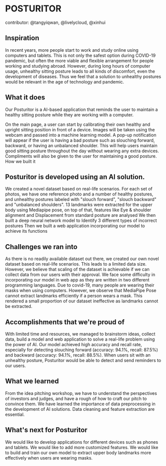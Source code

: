 # POSTURITOR
contributor: @tangyiqwan, @livelycloud, @xinhui

## Inspiration
In recent years, more people start to work and study online using computers and tablets. This is not only the safest option during COVID-19 pandemic, but often the more viable and flexible arrangement for people working and studying abroad. However, during long hours of computer usage, unhealthy sitting posture leads to all kinds of discomfort, even the development of diseases. Thus we feel that a solution to unhealthy postures would be relevant in the age of technology and pandemic.

## What it does
Our Posturitor is a AI-based application that reminds the user to maintain a healthy sitting posture while they are working with a computer.

On the main page, a user can start by calibrating their own healthy and upright sitting position in front of a device.
Images will be taken using the webcam and passed into a machine learning model. A pop-up notification will appear if the user is having a bad posture such as slouching forward, backward, or having an unbalanced shoulder. This will help users maintain good sitting posture throughout the day without wearing any extra devices.
Compliments will also be given to the user for maintaining a good posture.
How we built it

## Posturitor is developed using an AI solution.
We created a novel dataset based on real-life scenarios. For each set of photos, we have one reference photo and a number of healthy postures, and unhealthy postures labeled with "slouch forward", "slouch backward" and "unbalanced shoulders".
13 landmarks were extracted for the upper body using Mediapipe pose, on top of that, features like Eye & shoulder alignment and Displacement from standard posture are analysed
We then built a deep neural network model to Identify 3 different types of incorrect postures
Then we built a web application incorporating our model to achieve its functions

## Challenges we ran into
As there is no readily available dataset out there, we created our own novel dataset based on real-life scenarios. This leads to a limited data size. However, we believe that scaling of the dataset is achievable if we can collect data from our users with their approval.
We face some difficulty in incorporating our model in web app as they are written in two different programming languages.
Due to covid-19, many people are wearing their masks when using computers. However, we observe that MediaPipe Pose cannot extract landmarks efficiently if a person wears a mask. This rendered a small proportion of our dataset ineffective as landmarks cannot be extracted.

## Accomplishments that we're proud of
With limited time and resources, we managed to brainstorm ideas, collect data, build a model and web application to solve a real-life problem using the power of AI.
Our model achieved high accuracy and recall rate, especially for detecting slouching forward (accuracy: 94.1%, recall: 87.5%) and backward (accuracy: 94.1%, recall: 88.5%). When users sit with an unhealthy posture, Posturitor would be able to detect and send reminders to our users.

## What we learned
From the idea pitching workshop, we have to understand the perspectives of investors and judges, and have a rough of how to craft our pitch to convince them. We have learned the importance of data preprocessing in the development of AI solutions. Data cleaning and feature extraction are essential.

## What's next for Posturitor
We would like to develop applications for different devices such as phones and tablets.
We would like to add more customized features.
We would like to build and train our own model to extract upper body landmarks more effectively when users are wearing masks.


